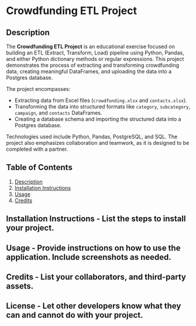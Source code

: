 # Crowdfunding ETL Project

## Description
The **Crowdfunding ETL Project** is an educational exercise focused on building an ETL (Extract, Transform, Load) pipeline using Python, Pandas, and either Python dictionary methods or regular expressions. This project demonstrates the process of extracting and transforming crowdfunding data, creating meaningful DataFrames, and uploading the data into a Postgres database.

The project encompasses:
- Extracting data from Excel files (`crowdfunding.xlsx` and `contacts.xlsx`).
- Transforming the data into structured formats like `category`, `subcategory`, `campaign`, and `contacts` DataFrames.
- Creating a database schema and importing the structured data into a Postgres database.

Technologies used include Python, Pandas, PostgreSQL, and SQL. The project also emphasizes collaboration and teamwork, as it is designed to be completed with a partner.

## Table of Contents
1. [Description](#description)
2. [Installation Instructions](#installation-instructions)
3. [Usage](#usage)
4. [Credits](#credits)


## Installation Instructions - List the steps to install your project.
## Usage - Provide instructions on how to use the application. Include screenshots as needed.
## Credits - List your collaborators, and third-party assets.
## License - Let other developers know what they can and cannot do with your project.
